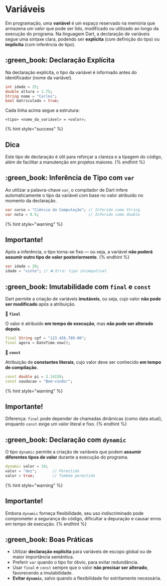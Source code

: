 # Variáveis

Em programação, uma **variável** é um espaço reservado na memória que armazena um valor que pode ser lido, modificado ou utilizado ao longo da execução do programa. Na linguagem Dart, a declaração de variáveis segue uma sintaxe clara, podendo ser **explícita** (com definição do tipo) ou **implícita** (com inferência de tipo).

## :green\_book: Declaração Explícita

Na declaração explícita, o tipo da variável é informado antes do identificador (nome da variável).

```dart
int idade = 25;
double altura = 1.75;
String nome = "Carlos";
bool matriculado = true;
```

Cada linha acima segue a estrutura:

```
<tipo> <nome_da_variável> = <valor>;
```

{% hint style="success" %}
## Dica

Este tipo de declaração é útil para reforçar a clareza e a tipagem do código, além de facilitar a manutenção em projetos maiores.
{% endhint %}

## :green\_book: Inferência de Tipo com `var`

Ao utilizar a palavra-chave `var`, o compilador de Dart infere automaticamente o tipo da variável com base no valor atribuído no momento da declaração.

```dart
var curso = "Ciência da Computação"; // Inferido como String
var nota = 8.5;                      // Inferido como double
```

{% hint style="warning" %}
## Importante!

Após a inferência, o tipo torna-se fixo — ou seja, a variável **não poderá assumir outro tipo de valor posteriormente**.
{% endhint %}

```dart
var idade = 20;
idade = "vinte"; // ❌ Erro: tipo incompatível
```

## :green\_book: Imutabilidade com `final` e `const`

Dart permite a criação de variáveis **imutáveis**, ou seja, cujo valor **não pode ser modificado** após a atribuição.

**🔸 `final`**

O valor é atribuído **em tempo de execução**, mas **não pode ser alterado depois**.

```dart
final String cpf = "123.456.789-00";
final agora = DateTime.now();
```

**🔸 `const`**

Atribuição de **constantes literais**, cujo valor deve ser conhecido **em tempo de compilação**.

```dart
const double pi = 3.14159;
const saudacao = "Bem-vindo!";
```

{% hint style="warning" %}
## Importante!

Diferença: `final` pode depender de chamadas dinâmicas (como data atual), enquanto `const` exige um valor literal e fixo.
{% endhint %}

## :green\_book: Declaração com `dynamic`

O tipo `dynamic` permite a criação de variáveis que podem **assumir diferentes tipos de valor** durante a execução do programa.

```dart
dynamic valor = 10;
valor = "dez";       // Permitido
valor = true;        // Também permitido
```

{% hint style="warning" %}
## Importante!

Embora `dynamic` forneça flexibilidade, seu uso indiscriminado pode comprometer a segurança do código, dificultar a depuração e causar erros em tempo de execução.
{% endhint %}

## :green\_book: Boas Práticas

* Utilizar **declaração explícita** para variáveis de escopo global ou de maior importância semântica.
* Preferir `var` quando o tipo for óbvio, para evitar redundância.
* Usar `final` e `const` sempre que o valor **não precisar ser alterado**, favorecendo a imutabilidade.
* **Evitar `dynamic`**, salvo quando a flexibilidade for estritamente necessária.
